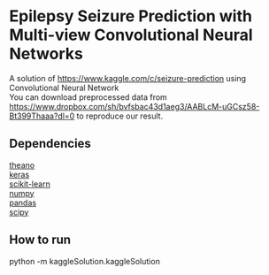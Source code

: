 # Epilepsy Seizure Prediction with Multi-view Convolutional Neural Networks
A solution of https://www.kaggle.com/c/seizure-prediction using Convolutional Neural Network  
You can download preprocessed data from https://www.dropbox.com/sh/bvfsbac43d1aeg3/AABLcM-uGCsz58-Bt399Thaaa?dl=0 to reproduce our result.  
## Dependencies
[theano](https://github.com/Theano/Theano)  
[keras](https://github.com/fchollet/keras)  
[scikit-learn](https://github.com/scikit-learn/scikit-learn)  
[numpy](https://github.com/numpy/numpy)  
[pandas](https://github.com/pandas-dev/pandas)  
[scipy](https://github.com/scipy/scipy)

## How to run
python -m kaggleSolution.kaggleSolution
